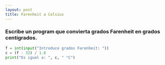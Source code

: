 ```yaml
---
layout: post
title: Farenheit a Celsius
---
```


### Escribe un program que convierta grados Farenheit en grados centígrados.

```python
f = int(input("Introduce grados Farenheit: "))
c = (f - 32) / 1.8
print("Es igual a: ", c, " °C")
```
